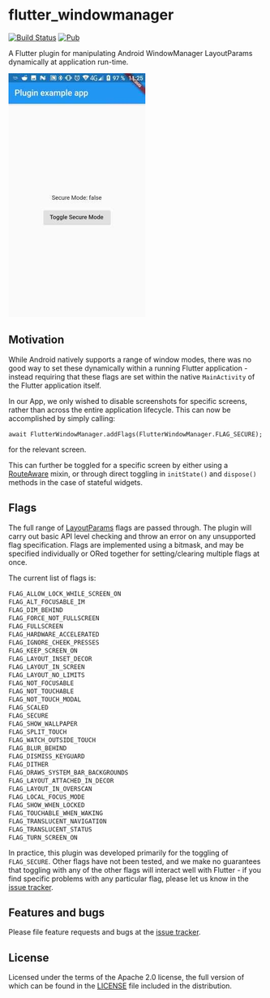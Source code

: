 # flutter_windowmanager

[![Build Status](https://travis-ci.com/adaptant-labs/flutter_windowmanager.svg?branch=master)](https://travis-ci.com/adaptant-labs/flutter_windowmanager#)
[![Pub](https://img.shields.io/pub/v/flutter_windowmanager.svg)](https://pub.dartlang.org/packages/flutter_windowmanager)

A Flutter plugin for manipulating Android WindowManager LayoutParams
dynamically at application run-time.

![Example App Use](screenshot.jpg)

## Motivation

While Android natively supports a range of window modes, there was no
good way to set these dynamically within a running Flutter application -
instead requiring that these flags are set within the native
`MainActivity` of the Flutter application itself.

In our App, we only wished to disable screenshots for specific screens,
rather than across the entire application lifecycle. This can now be
accomplished by simply calling:

```
await FlutterWindowManager.addFlags(FlutterWindowManager.FLAG_SECURE);
```

for the relevant screen.

This can further be toggled for a specific screen by either using a
[RouteAware] mixin, or through direct toggling in `initState()` and
`dispose()` methods in the case of stateful widgets.

[RouteAware]: https://api.flutter.dev/flutter/widgets/RouteAware-class.html

## Flags

The full range of [LayoutParams] flags are passed through. The plugin
will carry out basic API level checking and throw an error on any
unsupported flag specification. Flags are implemented using a bitmask,
and may be specified individually or ORed together for setting/clearing
multiple flags at once.

The current list of flags is:

```
FLAG_ALLOW_LOCK_WHILE_SCREEN_ON
FLAG_ALT_FOCUSABLE_IM
FLAG_DIM_BEHIND
FLAG_FORCE_NOT_FULLSCREEN
FLAG_FULLSCREEN
FLAG_HARDWARE_ACCELERATED
FLAG_IGNORE_CHEEK_PRESSES
FLAG_KEEP_SCREEN_ON
FLAG_LAYOUT_INSET_DECOR
FLAG_LAYOUT_IN_SCREEN
FLAG_LAYOUT_NO_LIMITS
FLAG_NOT_FOCUSABLE
FLAG_NOT_TOUCHABLE
FLAG_NOT_TOUCH_MODAL
FLAG_SCALED
FLAG_SECURE
FLAG_SHOW_WALLPAPER
FLAG_SPLIT_TOUCH
FLAG_WATCH_OUTSIDE_TOUCH
FLAG_BLUR_BEHIND
FLAG_DISMISS_KEYGUARD
FLAG_DITHER
FLAG_DRAWS_SYSTEM_BAR_BACKGROUNDS
FLAG_LAYOUT_ATTACHED_IN_DECOR
FLAG_LAYOUT_IN_OVERSCAN
FLAG_LOCAL_FOCUS_MODE
FLAG_SHOW_WHEN_LOCKED
FLAG_TOUCHABLE_WHEN_WAKING
FLAG_TRANSLUCENT_NAVIGATION
FLAG_TRANSLUCENT_STATUS
FLAG_TURN_SCREEN_ON
```

In practice, this plugin was developed primarily for the toggling of
`FLAG_SECURE`. Other flags have not been tested, and we make no
guarantees that toggling with any of the other flags will interact well
with Flutter - if you find specific problems with any particular flag,
please let us know in the [issue tracker][tracker].

[LayoutParams]: https://developer.android.com/reference/android/view/WindowManager.LayoutParams.html

## Features and bugs

Please file feature requests and bugs at the [issue tracker][tracker].

[tracker]: https://github.com/adaptant-labs/flutter_windowmanager/issues

## License

Licensed under the terms of the Apache 2.0 license, the full version of which can be found in the
[LICENSE](LICENSE) file included in the distribution.